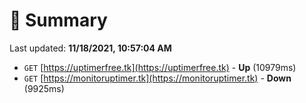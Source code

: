 # 📖 Summary
Last updated: **11/18/2021, 10:57:04 AM**

- `GET` [https://uptimerfree.tk](https://uptimerfree.tk) - **Up** (10979ms)
- `GET` [https://monitoruptimer.tk](https://monitoruptimer.tk) - **Down** (9925ms)
